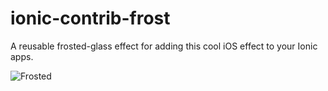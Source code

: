ionic-contrib-frost
===================

A reusable frosted-glass effect for adding this cool iOS effect to your Ionic apps.

![Frosted](http://ionicframework.com.s3.amazonaws.com/contrib/frost.png)
